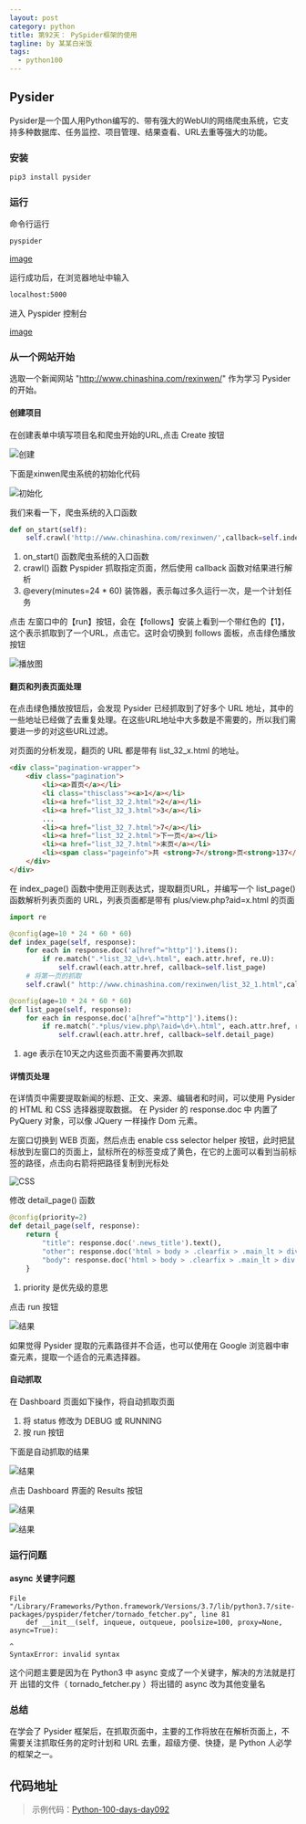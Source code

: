 ```yaml
---
layout: post
category: python
title: 第92天： PySpider框架的使用
tagline: by 某某白米饭
tags: 
  - python100
---
```


## Pysider

Pysider是一个国人用Python编写的、带有强大的WebUI的网络爬虫系统，它支持多种数据库、任务监控、项目管理、结果查看、URL去重等强大的功能。
<!-- more -->

### 安装

```python
pip3 install pysider
```

### 运行

命令行运行

```python
pyspider
```

[image]()

运行成功后，在浏览器地址中输入

```html
localhost:5000
```

进入 Pyspider 控制台

[image]()

### 从一个网站开始

选取一个新闻网站 "http://www.chinashina.com/rexinwen/" 作为学习 Pysider 的开始。

#### 创建项目

在创建表单中填写项目名和爬虫开始的URL,点击 Create 按钮

![创建](http://www.justdopython.com/assets/images/2019/11/26/news_init.png)

下面是xinwen爬虫系统的初始化代码

![初始化](http://www.justdopython.com/assets/images/2019/11/26/init.png)

我们来看一下，爬虫系统的入口函数

```python
def on_start(self):
    self.crawl('http://www.chinashina.com/rexinwen/',callback=self.index_page)
```

1. on_start() 函数爬虫系统的入口函数
2. crawl() 函数 Pyspider 抓取指定页面，然后使用 callback 函数对结果进行解析
3. @every(minutes=24 * 60) 装饰器，表示每过多久运行一次，是一个计划任务

点击 左窗口中的【run】按钮，会在【follows】安装上看到一个带红色的【1】，这个表示抓取到了一个URL，点击它。这时会切换到 follows 面板，点击绿色播放按钮

![播放图](http://www.justdopython.com/assets/images/2019/11/26/run.png)

#### 翻页和列表页面处理

在点击绿色播放按钮后，会发现 Pysider 已经抓取到了好多个 URL 地址，其中的一些地址已经做了去重复处理。在这些URL地址中大多数是不需要的，所以我们需要进一步的对这些URL过滤。

对页面的分析发现，翻页的 URL 都是带有 list_32_x.html 的地址。

```html
<div class="pagination-wrapper"> 
    <div class="pagination"> 
        <li><a>首页</a></li>
        <li class="thisclass"><a>1</a></li>
        <li><a href="list_32_2.html">2</a></li>
        <li><a href="list_32_3.html">3</a></li>
        ...
        <li><a href="list_32_7.html">7</a></li>
        <li><a href="list_32_2.html">下一页</a></li>
        <li><a href="list_32_7.html">末页</a></li>
        <li><span class="pageinfo">共 <strong>7</strong>页<strong>137</strong>条</span></li>
    </div> 
</div>
```

在 index_page() 函数中使用正则表达式，提取翻页URL，并编写一个 list_page() 函数解析列表页面的 URL，列表页面都是带有 plus/view.php?aid=x.html 的页面

```python
import re

@config(age=10 * 24 * 60 * 60)
def index_page(self, response):
    for each in response.doc('a[href^="http"]').items():
        if re.match(".*list_32_\d+\.html", each.attr.href, re.U):
            self.crawl(each.attr.href, callback=self.list_page)
    # 将第一页的抓取
    self.crawl(" http://www.chinashina.com/rexinwen/list_32_1.html",callback=self.list_page)

@config(age=10 * 24 * 60 * 60)       
def list_page(self, response):
    for each in response.doc('a[href^="http"]').items():
        if re.match(".*plus/view.php\?aid=\d+\.html", each.attr.href, re.U):
            self.crawl(each.attr.href, callback=self.detail_page)
```

1. age 表示在10天之内这些页面不需要再次抓取

#### 详情页处理

在详情页中需要提取新闻的标题、正文、来源、编辑者和时间，可以使用 Pysider 的 HTML 和 CSS 选择器提取数据。
在 Pysider 的 response.doc 中 内置了 PyQuery 对象，可以像 JQuery 一样操作 Dom 元素。

左窗口切换到 WEB 页面，然后点击 enable css selector helper 按钮，此时把鼠标放到左窗口的页面上，鼠标所在的标签变成了黄色，在它的上面可以看到当前标签的路径，点击向右箭将把路径复制到光标处

![CSS](http://www.justdopython.com/assets/images/2019/11/26/css.png)

修改 detail_page() 函数

```python
@config(priority=2)
def detail_page(self, response):
    return {
        "title": response.doc('.news_title').text(),
        "other": response.doc('html > body > .clearfix > .main_lt > div > .news_about > p').text(),
        "body": response.doc('html > body > .clearfix > .main_lt > div > .news_txt').text()
    }
```

1. priority 是优先级的意思


点击 run 按钮

![结果](http://www.justdopython.com/assets/images/2019/11/26/result.png)

如果觉得 Pysider 提取的元素路径并不合适，也可以使用在 Google 浏览器中审查元素，提取一个适合的元素选择器。

#### 自动抓取

在 Dashboard 页面如下操作，将自动抓取页面

1. 将 status 修改为 DEBUG 或 RUNNING
2. 按 run 按钮

下面是自动抓取的结果

![结果](http://www.justdopython.com/assets/images/2019/11/26/r1.png)

点击 Dashboard 界面的 Results 按钮

![结果](http://www.justdopython.com/assets/images/2019/11/26/r3.png)

![结果](http://www.justdopython.com/assets/images/2019/11/26/r2.png)


### 运行问题

#### async 关键字问题

```
File "/Library/Frameworks/Python.framework/Versions/3.7/lib/python3.7/site-packages/pyspider/fetcher/tornado_fetcher.py", line 81
    def __init__(self, inqueue, outqueue, poolsize=100, proxy=None, async=True):
                                                                        ^
SyntaxError: invalid syntax
```

这个问题主要是因为在 Python3 中 async 变成了一个关键字，解决的方法就是打开 出错的文件（ tornado_fetcher.py ）将出错的 async 改为其他变量名

### 总结

在学会了 Pysider 框架后，在抓取页面中，主要的工作将放在在解析页面上，不需要关注抓取任务的定时计划和 URL 去重，超级方便、快捷，是 Python 人必学的框架之一。

## 代码地址

> 示例代码：[Python-100-days-day092](https://github.com/JustDoPython/python-100-day/tree/master/day-092)